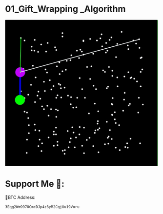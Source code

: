 # 01_Gift_Wrapping _Algorithm


<img src= "assets/01_Gift_Wrapping _Algorithm.gif" width="500" >



 





# Support Me 🦄:

 🧧BTC Address:
 
    3Eqg2Wm9978CmcDJp4z3yM2CqjUu19Vuru
